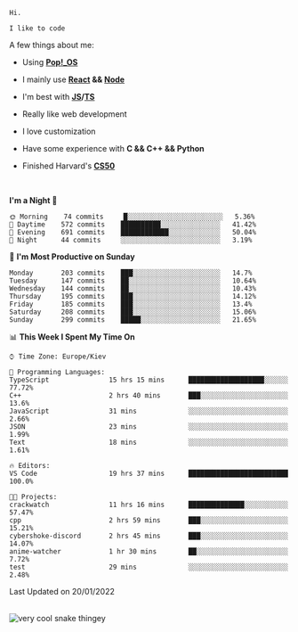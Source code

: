 ```
Hi.

I like to code
```

A few things about me:

-   Using **[Pop!\_OS](https://pop.system76.com/)**

-   I mainly use **[React](https://reactjs.org/) && [Node](https://nodejs.org/en/)**

-   I'm best with **[JS](https://www.javascript.com/)/[TS](https://www.typescriptlang.org/)**

-   Really like web development

-   I love customization

-   Have some experience with **C && C++ && Python**

-   Finished Harvard's **[CS50](https://cs50.harvard.edu)**

<br>

<!--START_SECTION:waka-->
**I'm a Night 🦉** 

```text
🌞 Morning    74 commits     █░░░░░░░░░░░░░░░░░░░░░░░░   5.36% 
🌆 Daytime    572 commits    ██████████░░░░░░░░░░░░░░░   41.42% 
🌃 Evening    691 commits    ████████████░░░░░░░░░░░░░   50.04% 
🌙 Night      44 commits     ░░░░░░░░░░░░░░░░░░░░░░░░░   3.19%

```
📅 **I'm Most Productive on Sunday** 

```text
Monday       203 commits    ███░░░░░░░░░░░░░░░░░░░░░░   14.7% 
Tuesday      147 commits    ██░░░░░░░░░░░░░░░░░░░░░░░   10.64% 
Wednesday    144 commits    ██░░░░░░░░░░░░░░░░░░░░░░░   10.43% 
Thursday     195 commits    ███░░░░░░░░░░░░░░░░░░░░░░   14.12% 
Friday       185 commits    ███░░░░░░░░░░░░░░░░░░░░░░   13.4% 
Saturday     208 commits    ███░░░░░░░░░░░░░░░░░░░░░░   15.06% 
Sunday       299 commits    █████░░░░░░░░░░░░░░░░░░░░   21.65%

```


📊 **This Week I Spent My Time On** 

```text
⌚︎ Time Zone: Europe/Kiev

💬 Programming Languages: 
TypeScript               15 hrs 15 mins      ███████████████████░░░░░░   77.72% 
C++                      2 hrs 40 mins       ███░░░░░░░░░░░░░░░░░░░░░░   13.6% 
JavaScript               31 mins             ░░░░░░░░░░░░░░░░░░░░░░░░░   2.66% 
JSON                     23 mins             ░░░░░░░░░░░░░░░░░░░░░░░░░   1.99% 
Text                     18 mins             ░░░░░░░░░░░░░░░░░░░░░░░░░   1.61%

🔥 Editors: 
VS Code                  19 hrs 37 mins      █████████████████████████   100.0%

🐱‍💻 Projects: 
crackwatch               11 hrs 16 mins      ██████████████░░░░░░░░░░░   57.47% 
cpp                      2 hrs 59 mins       ███░░░░░░░░░░░░░░░░░░░░░░   15.21% 
cybershoke-discord       2 hrs 45 mins       ███░░░░░░░░░░░░░░░░░░░░░░   14.07% 
anime-watcher            1 hr 30 mins        ██░░░░░░░░░░░░░░░░░░░░░░░   7.72% 
test                     29 mins             ░░░░░░░░░░░░░░░░░░░░░░░░░   2.48%

```


 Last Updated on 20/01/2022
<!--END_SECTION:waka-->

<br>

<img title="" src="https://raw.githubusercontent.com/Trunkelis/Trunkelis/output/github-contribution-grid-snake.svg" alt="very cool snake thingey" data-align="left">
